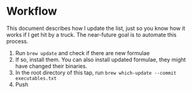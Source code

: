 # Workflow

This document describes how I update the list, just so you know how it works if
I get hit by a truck. The near-future goal is to automate this process.

1. Run `brew update` and check if there are new formulae
2. If so, install them. You can also install updated formulae, they might have
   changed their binaries.
3. In the root directory of this tap, run `brew which-update --commit executables.txt`
4. Push
